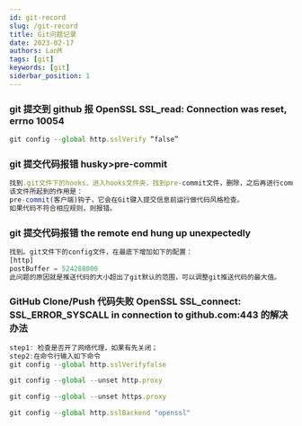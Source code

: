 ```yaml
---
id: git-record
slug: /git-record
title: Git问题记录
date: 2023-02-17
authors: LanM
tags: [git]
keywords: [git]
siderbar_position: 1
---
```


### git 提交到 github 报 OpenSSL SSL_read: Connection was reset, errno 10054

```jsx title="解决办法"
git config --global http.sslVerify “false”
```

### git 提交代码报错 husky>pre-commit

```jsx title='解决办法'
找到.git文件下的hooks，进入hooks文件夹，找到pre-commit文件，删除，之后再进行commit，发现就能成功提交了。
该文件所起到的作用是：
pre-commit(客户端)钩子，它会在Git键入提交信息前运行做代码风格检查。
如果代码不符合相应规则，则报错。
```

### git 提交代码报错 the remote end hung up unexpectedly

```jsx title='解决办法'
找到。git文件下的config文件，在最底下增加如下的配置：
[http]
postBuffer = 524288000
此问题的原因就是推送代码的大小超出了git默认的范围，可以调整git推送代码的最大值。
```

### GitHub Clone/Push 代码失败 OpenSSL SSL_connect: SSL_ERROR_SYSCALL in connection to github.com:443 的解决办法

```jsx title='解决办法'
step1: 检查是否开了网络代理，如果有先关闭；
step2:在命令行输入如下命令
git config --global http.sslVerifyfalse

git config --global --unset http.proxy

git config --global --unset https.proxy

git config --global http.sslBackend "openssl"

```
